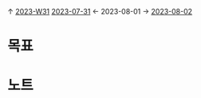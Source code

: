 
↑ [2023-W31](2023-W31.md)
[2023-07-31](2023-07-31.md) ← 2023-08-01 → [2023-08-02](2023-08-02.md)


# 목표



# 노트





